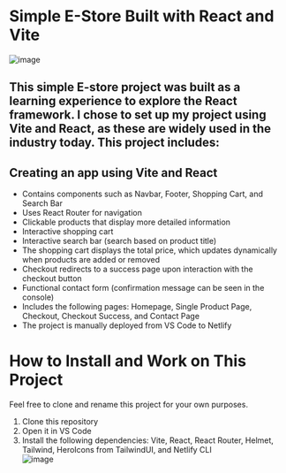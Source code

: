 # Simple E-Store Built with React and Vite

![image](https://github.com/user-attachments/assets/5771334e-c278-409e-952b-c821db263b50)

## This simple E-store project was built as a learning experience to explore the React framework. I chose to set up my project using Vite and React, as these are widely used in the industry today. This project includes:

## Creating an app using Vite and React

- Contains components such as Navbar, Footer, Shopping Cart, and Search Bar
- Uses React Router for navigation
- Clickable products that display more detailed information
- Interactive shopping cart
- Interactive search bar (search based on product title)
- The shopping cart displays the total price, which updates dynamically when products are added or removed
- Checkout redirects to a success page upon interaction with the checkout button
- Functional contact form (confirmation message can be seen in the console)
- Includes the following pages: Homepage, Single Product Page, Checkout, Checkout Success, and Contact Page
- The project is manually deployed from VS Code to Netlify

# How to Install and Work on This Project

Feel free to clone and rename this project for your own purposes.

1. Clone this repository
2. Open it in VS Code
3. Install the following dependencies: Vite, React, React Router, Helmet, Tailwind, HeroIcons from TailwindUI, and Netlify CLI <br>
   ![image](https://github.com/user-attachments/assets/f40d6f3b-c14f-476b-a49a-9d4561fcdf8c)
